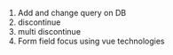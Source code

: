 1. Add and change query on DB
2. discontinue
3. multi discontinue
4. Form field focus using vue technologies
